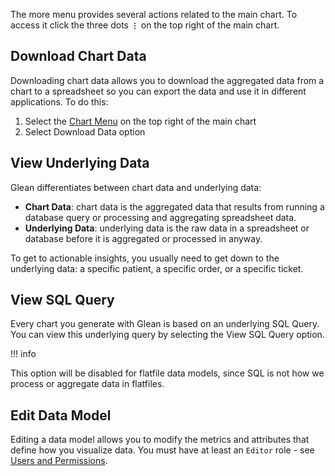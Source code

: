 The more menu provides several actions related to the main chart.  To access it click the three dots **`⋮`** on the top right of the main chart.

## Download Chart Data

Downloading chart data allows you to download the aggregated data from a chart to a spreadsheet so you can export the data and use it in different applications.  To do this:

1. Select the [Chart Menu](Chart-Menu) on the top right of the main chart
2. Select Download Data option

## View Underlying Data

Glean differentiates between chart data and underlying data:

- **Chart Data**: chart data is the aggregated data that results from running a database query or processing and aggregating spreadsheet data.
- **Underlying Data**: underlying data is the raw data in a spreadsheet or database before it is aggregated or processed in anyway.

To get to actionable insights, you usually need to get down to the underlying data: a specific patient, a specific order, or a specific ticket.

## View SQL Query

Every chart you generate with Glean is based on an underlying SQL Query.  You can view this underlying query by selecting the View SQL Query option.

!!! info

  This option will be disabled for flatfile data models, since SQL is not how we process or aggregate data in flatfiles.


## Edit Data Model

Editing a data model allows you to modify the metrics and attributes that define how you visualize data.  You must have at least an `Editor` role - see [Users and Permissions](Users-and-Permissions).
